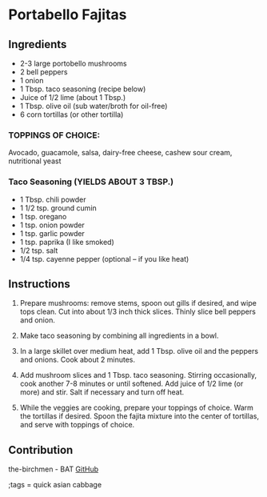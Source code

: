 # Portabello Fajitas

## Ingredients

- 2-3 large portobello mushrooms
- 2 bell peppers
- 1 onion
- 1 Tbsp. taco seasoning (recipe below)
- Juice of 1/2 lime (about 1 Tbsp.)
- 1 Tbsp. olive oil (sub water/broth for oil-free)
- 6 corn tortillas (or other tortilla)

### TOPPINGS OF CHOICE:

Avocado, guacamole, salsa, dairy-free cheese, cashew sour cream, nutritional yeast

### Taco Seasoning (YIELDS ABOUT 3 TBSP.)

- 1 Tbsp. chili powder
- 1 1/2 tsp. ground cumin
- 1 tsp. oregano
- 1 tsp. onion powder
- 1 tsp. garlic powder
- 1 tsp. paprika (I like smoked)
- 1/2 tsp. salt
- 1/4 tsp. cayenne pepper (optional – if you like heat)

## Instructions

1. Prepare mushrooms: remove stems, spoon out gills if desired, and wipe tops clean. Cut into about 1/3 inch thick slices. Thinly slice bell peppers and onion.

2. Make taco seasoning by combining all ingredients in a bowl.

3. In a large skillet over medium heat, add 1 Tbsp. olive oil and the peppers and onions. Cook about 2 minutes.

4. Add mushroom slices and 1 Tbsp. taco seasoning. Stirring occasionally, cook another 7-8 minutes or until softened. Add juice of 1/2 lime (or more) and stir. Salt if necessary and turn off heat.

5. While the veggies are cooking, prepare your toppings of choice. Warm the tortillas if desired. Spoon the fajita mixture into the center of tortillas, and serve with toppings of choice.

## Contribution

the-birchmen - BAT [GitHub](https://github.com/the-birchmen/)

;tags = quick asian cabbage
